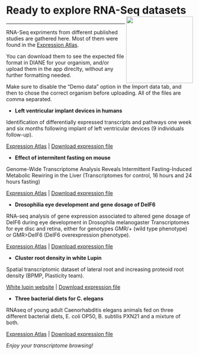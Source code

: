 # Ready to explore RNA-Seq datasets <img src="www/favicon.ico" align="right" alt="" width="180" />
---
  
RNA-Seq expriments from different published studies are gathered here.
Most of them were found in the [Expression Atlas]("https://www.ebi.ac.uk/gxa/home").

[](https://www.ebi.ac.uk/gxa/resources/images/expression-atlas.png)

You can download them to see the expected file format in DIANE for your organism, and/or upload them in the app direclty, without any further formatting needed.

Make sure to disable the “Demo data” option in the Import data tab, and then to chose the correct organism before uploading. 
All of the files are comma separated.


+ **Left ventricular implant devices in humans** <i class="fas fa-heartbeat"></i>

Identification of differentially expressed transcripts and pathways one week and six months following implant of left ventricular devices (9 individuals follow-up).

[Expression Atlas](https://www.ebi.ac.uk/gxa/experiments/E-GEOD-46665/Downloads) | 
[Download expression file](/datasets/Homo_sapiens_ventricular_devices_implants_follow_up.csv)


+ **Effect of intermitent fasting on mouse** <i class="far fa-clock"></i>

Genome-Wide Transcriptome Analysis Reveals Intermittent Fasting-Induced Metabolic Rewiring in the Liver (Transcriptomes for control, 16 hours and 24 hours fasting)

[Expression Atlas](https://www.ebi.ac.uk/gxa/experiments/E-GEOD-130127/Downloads) | 
[Download expression file](/datasets/Mouse_fasting_hours.csv)


+ **Drosophilia eye development and gene dosage of DeIF6** <i class="fas fa-bullseye"></i>

RNA-seq analysis of gene expression associated to altered gene dosage of DeIF6 during eye development in Drosophila melanogaster 
Transcriptomes for eye disc and retina, either for genotypes GMR/+ (wild type phenotype) or GMR>DeIF6 (DeIF6 overexpression phenotype).

[Expression Atlas](https://www.ebi.ac.uk/gxa/experiments/E-MTAB-5954/Downloads) | 
[Download expression file](/datasets/Drosophilia_EyeDevelopment_DelF6.csv)


+ **Cluster root density in white Lupin** <i class="fab fa-pagelines"></i>

Spatial transcriptomic dataset of lateral root and increasing proteoid root density (BPMP, Plasticity team).


[White lupin website](https://www.whitelupin.fr/Transcriptomic.html) | 
[Download expression file](/datasets/Lupin_ClusterRoots.csv)


+ **Three bacterial diets for C. elegans** <i class="fas fa-bacteria"></i>

RNAseq of young adult Caenorhabditis elegans animals fed on three different bacterial diets, E. coli OP50, B. subtilis PXN21 and a mixture of both.

[Expression Atlas](https://www.ebi.ac.uk/gxa/experiments/E-MTAB-8164/Downloads) | 
[Download expression file](/datasets/C_elegans_bacterial_diets.csv)



*Enjoy your transcriptome browsing!*